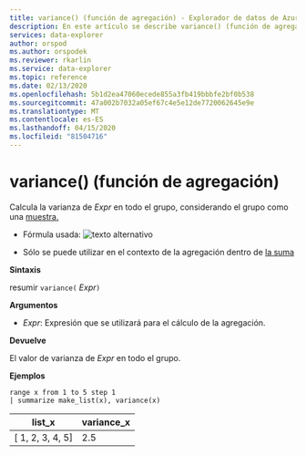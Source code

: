 ```yaml
---
title: variance() (función de agregación) - Explorador de datos de Azure ? Microsoft Docs
description: En este artículo se describe variance() (función de agregación) en Azure Data Explorer.
services: data-explorer
author: orspod
ms.author: orspodek
ms.reviewer: rkarlin
ms.service: data-explorer
ms.topic: reference
ms.date: 02/13/2020
ms.openlocfilehash: 5b1d2ea47060ecede855a3fb419bbbfe2bf0b538
ms.sourcegitcommit: 47a002b7032a05ef67c4e5e12de7720062645e9e
ms.translationtype: MT
ms.contentlocale: es-ES
ms.lasthandoff: 04/15/2020
ms.locfileid: "81504716"
---
```

# <a name="variance-aggregation-function"></a>variance() (función de agregación)

Calcula la varianza de *Expr* en todo el grupo, considerando el grupo como una [muestra.](https://en.wikipedia.org/wiki/Sample_%28statistics%29) 

* Fórmula usada: ![texto alternativo](./images/aggregations/variance-sample.png "varianza-muestra")

* Sólo se puede utilizar en el contexto de la agregación dentro de [la suma](summarizeoperator.md)

**Sintaxis**

resumir `variance(` *Expr*`)`

**Argumentos**

* *Expr*: Expresión que se utilizará para el cálculo de la agregación. 

**Devuelve**

El valor de varianza de *Expr* en todo el grupo.
 
**Ejemplos**

```kusto
range x from 1 to 5 step 1
| summarize make_list(x), variance(x) 
```

|list_x|variance_x|
|---|---|
|[ 1, 2, 3, 4, 5]|2.5|
